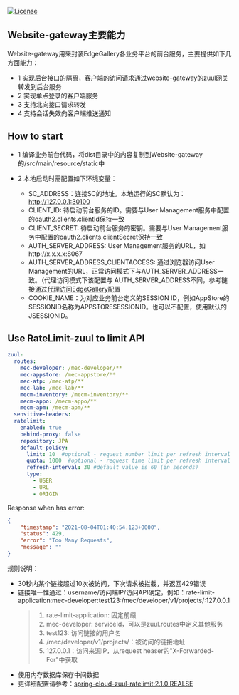 [![License](https://img.shields.io/badge/License-Apache%202.0-blue.svg)](https://opensource.org/licenses/Apache-2.0)

## Website-gateway主要能力

Website-gateway用来封装EdgeGallery各业务平台的前台服务，主要提供如下几方面能力：
- 1 实现后台接口的隔离，客户端的访问请求通过website-gateway的zuul网关转发到后台服务
- 2 实现单点登录的客户端服务
- 3 支持北向接口请求转发
- 4 支持会话失效向客户端推送通知

## How to start

- 1 编译业务前台代码，将dist目录中的内容复制到Website-gateway的/src/main/resource/static中

- 2 本地启动时需配置如下环境变量：

    - SC_ADDRESS：连接SC的地址。本地运行的SC默认为：http://127.0.0.1:30100
    - CLIENT_ID: 待启动前台服务的ID。需要与User Management服务中配置的oauth2.clients.clientId保持一致
    - CLIENT_SECRET: 待启动前台服务的密钥。需要与User Management服务中配置的oauth2.clients.clientSecret保持一致
    - AUTH_SERVER_ADDRESS: User Management服务的URL，如http://x.x.x.x:8067
    - AUTH_SERVER_ADDRESS_CLIENTACCESS: 通过浏览器访问User Management的URL，正常访问模式下与AUTH_SERVER_ADDRESS一致。（代理访问模式下该配置与
AUTH_SERVER_ADDRESS不同，参考链接[通过代理访问EdgeGallery配置](https://gitee.com/edgegallery/installer/blob/master/ansible_install/EdgeGallery_ProxyAccessConfig_Guide-cn.md)
    - COOKIE_NAME：为对应业务前台定义的SESSION ID，例如AppStore的SESSIONID名称为APPSTORESESSIONID。也可以不配置，使用默认的JSESSIONID。


## Use RateLimit-zuul to limit API

```yaml
zuul:
  routes:
    mec-developer: /mec-developer/**
    mec-appstore: /mec-appstore/**
    mec-atp: /mec-atp/**
    mec-lab: /mec-lab/**
    mecm-inventory: /mecm-inventory/**
    mecm-appo: /mecm-appo/**
    mecm-apm: /mecm-apm/**
  sensitive-headers:
  ratelimit:
    enabled: true
    behind-proxy: false
    repository: JPA
    default-policy:
      limit: 10  #optional - request number limit per refresh interval window
      quota: 1000  #optional - request time limit per refresh interval window (in seconds)
      refresh-interval: 30 #default value is 60 (in seconds)
      type:
        - USER
        - URL
        - ORIGIN
```
Response when has error:
```json
{
    "timestamp": "2021-08-04T01:40:54.123+0000",
    "status": 429,
    "error": "Too Many Requests",
    "message": ""
}
```
规则说明：
  - 30秒内某个链接超过10次被访问，下次请求被拦截，并返回429错误
  - 链接唯一性通过：username/访问端IP/访问API确定，例如：rate-limit-application:mec-developer:test123:/mec/developer/v1/projects/:127.0.0.1
    > 1. rate-limit-application: 固定前缀
    > 2. mec-developer: serviceId，可以是zuul.routes中定义其他服务
    > 3. test123: 访问链接的用户名
    > 4. /mec/developer/v1/projects/：被访问的链接地址
    > 5. 127.0.0.1：访问来源IP，从request heaser的"X-Forwarded-For"中获取
  - 使用内存数据库保存中间数据
  - 更详细配置请参考：[spring-cloud-zuul-ratelimit:2.1.0.REALSE](https://github.com/marcosbarbero/spring-cloud-zuul-ratelimit/tree/v2.1.0.RELEASE)
  